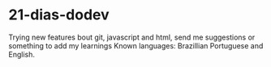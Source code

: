 # 21-dias-dodev
Trying new features bout git, javascript and html, send me suggestions or something to add my learnings 
Known languages: Brazillian Portuguese and English.
